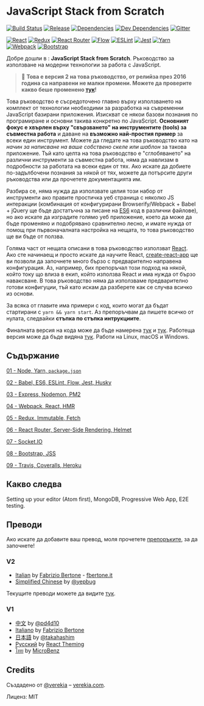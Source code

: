 # JavaScript Stack from Scratch

[![Build Status](https://travis-ci.org/verekia/js-stack-from-scratch.svg?branch=master)](https://travis-ci.org/verekia/js-stack-from-scratch)
[![Release](https://img.shields.io/github/release/verekia/js-stack-from-scratch.svg?style=flat-square)](https://github.com/verekia/js-stack-from-scratch/releases)
[![Dependencies](https://img.shields.io/david/verekia/js-stack-boilerplate.svg?style=flat-square)](https://david-dm.org/verekia/js-stack-boilerplate)
[![Dev Dependencies](https://img.shields.io/david/dev/verekia/js-stack-boilerplate.svg?style=flat-square)](https://david-dm.org/verekia/js-stack-boilerplate?type=dev)
[![Gitter](https://img.shields.io/gitter/room/js-stack-from-scratch/Lobby.svg?style=flat-square)](https://gitter.im/js-stack-from-scratch/)

[![React](/img/react-padded-90.png)](https://facebook.github.io/react/)
[![Redux](/img/redux-padded-90.png)](http://redux.js.org/)
[![React Router](/img/react-router-padded-90.png)](https://github.com/ReactTraining/react-router)
[![Flow](/img/flow-padded-90.png)](https://flowtype.org/)
[![ESLint](/img/eslint-padded-90.png)](http://eslint.org/)
[![Jest](/img/jest-padded-90.png)](https://facebook.github.io/jest/)
[![Yarn](/img/yarn-padded-90.png)](https://yarnpkg.com/)
[![Webpack](/img/webpack-padded-90.png)](https://webpack.github.io/)
[![Bootstrap](/img/bootstrap-padded-90.png)](http://getbootstrap.com/)

Добре дошли в : **JavaScript Stack from Scratch**. Ръководство за използване на модерни технологии за работа с JavaScript.

> 🎉 **Това е версия 2 на това ръководство, от релийза през 2016 година са направени не малки промени. Можете да проверите какво беше променено  [тук](/CHANGELOG.md)!**

Това ръководство е съсредоточено главно върху използването на комплект от технологии необходими за разработка на съвременни JavaScript базирани приложения. Изискват се някои базови познания по програмиране и основни такива конкретно по JavaScript. **Основният фокус е хвърлен върху "свързването" на инструментите (tools) за съвместна работа** и даване на **възможно най-простия пример** за всеки един инструмент. Можете да гледате на това ръководство като на *начин за написване на ваше собствено скеле или шаблон* за такова приложение. Тъй като целта на това ръководство е "сглобяването" на различни инструменти за съвместна работа, няма да навлизам в подробности за работата на всеки един от тях. Ако искате да добиете по-задълбочени познания за някой от тях, можете да потърсите други ръководства или да прочетете документацията им.

Разбира се, няма нужда да използвате целия този набор от инструменти ако правите простичка уеб страница с няколко JS интеракции (комбинация от конфигурирани Browserify/Webpack + Babel + jQuery ще бъде достатъчна за писане на [ES6](http://es6-features.org/) код в различни файлове), но ако искате да изградите голямо уеб приложение, което да може да бъде променяно и подобрявано сравнително лесно, и имате нужда от помощ при първоначалната настройка на нещата, то това ръководство ще ви бъде от ползва.

Голяма част от нещата описани в това ръководство използват [React](https://facebook.github.io/react/). Ако сте начинаещ и просто искате да научите React, [create-react-app](https://github.com/facebookincubator/create-react-app) ще ви позволи да започнете много бързо с предварително направена конфигурация. Аз, например, бих препоръчал този подход на някой, който току що влиза в екип, който използва React и има нужда от бързо наваксване. В това ръководство няма да използваме предварително готови конфигуции, тъй като искам да разберете как се случва всичко из основи.

За всяка от главите има примери с код, които могат да бъдат стартирани с `yarn && yarn start`. Аз препоръчвам да пишете всичко от нулата, следвайки **стъпка по стъпка интрукциите**.


Финалната версия на кода може да бъде намерена [тук](https://github.com/verekia/js-stack-boilerplate) и [тук](https://github.com/verekia/js-stack-from-scratch/releases). Работеща версия може да бъде видяна  [тук](https://js-stack.herokuapp.com/).
Работи на Linux, macOS и Windows.

## Съдържание

[01 - Node, Yarn, `package.json`](/tutorial/01-node-yarn-package-json.md#readme)

[02 - Babel, ES6, ESLint, Flow, Jest, Husky](/tutorial/02-babel-es6-eslint-flow-jest-husky.md#readme)

[03 - Express, Nodemon, PM2](/tutorial/03-express-nodemon-pm2.md#readme)

[04 - Webpack, React, HMR](/tutorial/04-webpack-react-hmr.md#readme)

[05 - Redux, Immutable, Fetch](/tutorial/05-redux-immutable-fetch.md#readme)

[06 - React Router, Server-Side Rendering, Helmet](/tutorial/06-react-router-ssr-helmet.md#readme)

[07 - Socket.IO](/tutorial/07-socket-io.md#readme)

[08 - Bootstrap, JSS](/tutorial/08-bootstrap-jss.md#readme)

[09 - Travis, Coveralls, Heroku](/tutorial/09-travis-coveralls-heroku.md#readme)

## Какво следва

Setting up your editor (Atom first), MongoDB, Progressive Web App, E2E testing.

## Преводи

Ако искате да добавите ваш превод, моля прочетете [препоръките](/how-to-translate.md), за да започнете!

### V2

- [Italian](https://github.com/fbertone/guida-javascript-moderno) by [Fabrizio Bertone](https://github.com/fbertone) - [fbertone.it](http://fbertone.it)
- [Simplified Chinese](https://github.com/yepbug/js-stack-from-scratch/) by [@yepbug](https://github.com/yepbug)

Текущите преводи можете да видите [тук](https://github.com/verekia/js-stack-from-scratch/issues/147).

### V1

- [中文](https://github.com/pd4d10/js-stack-from-scratch) by [@pd4d10](http://github.com/pd4d10)
- [Italiano](https://github.com/fbertone/js-stack-from-scratch) by [Fabrizio Bertone](https://github.com/fbertone)
- [日本語](https://github.com/takahashim/js-stack-from-scratch) by [@takahashim](https://github.com/takahashim)
- [Русский](https://github.com/UsulPro/js-stack-from-scratch) by [React Theming](https://github.com/sm-react/react-theming)
- [ไทย](https://github.com/MicroBenz/js-stack-from-scratch) by [MicroBenz](https://github.com/MicroBenz)

## Credits

Създадено от [@verekia](https://twitter.com/verekia) – [verekia.com](http://verekia.com/).

Лиценз: MIT
